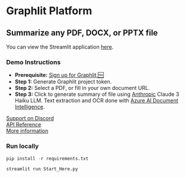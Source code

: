 # Graphlit Platform

## Summarize any PDF, DOCX, or PPTX file

You can view the Streamlit application [here](https://graphlit-samples-summary-pdf.streamlit.app/).

### Demo Instructions
- **Prerequisite:** [Sign up for Graphlit 🆓](https://docs.graphlit.dev/getting-started/signup)
- **Step 1:** Generate Graphlit project token.
- **Step 2:** Select a PDF, or fill in your own document URL.
- **Step 3:** Click to generate summary of file using [Anthropic](https://www.anthropic.com) Claude 3 Haiku LLM. Text extraction and OCR done with [Azure AI Document Intelligence](https://azure.microsoft.com/en-us/products/ai-services/ai-document-intelligence).     

[Support on Discord](https://discord.gg/ygFmfjy3Qx)            
[API Reference](https://docs.graphlit.dev/graphlit-data-api/api-reference)     
[More information](https://www.graphlit.com)

### Run locally

```python
pip install -r requirements.txt

streamlit run Start_Here.py
```